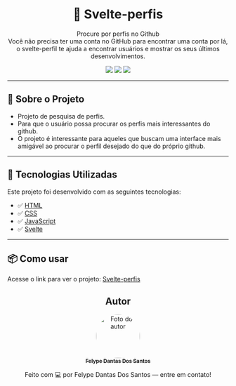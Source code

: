 <h1 align="center">📌 Svelte-perfis </h1>

<p align="center">
  Procure por perfis no Github <br/>
  Você não precisa ter uma conta no GitHub para encontrar uma conta por lá, o svelte-perfil te ajuda a encontrar usuários e mostrar os seus últimos desenvolvimentos. 
</p>

<p align="center">
  <img src="https://img.shields.io/badge/status-concluído-green"/>
  <img src="https://img.shields.io/badge/license-MIT-blue"/>
  <img src="https://img.shields.io/badge/PRs-welcome-brightgreen.svg"/>
</p>

---

## 🧠 Sobre o Projeto

- Projeto de pesquisa de perfis.
- Para que o usuário possa procurar os perfis mais interessantes do github.
- O projeto é interessante para aqueles que buscam uma interface mais amigável ao procurar o perfil desejado do que do próprio github.

---

## 🚀 Tecnologias Utilizadas

Este projeto foi desenvolvido com as seguintes tecnologias:

- ✅ [HTML](#)
- ✅ [CSS](#)
- ✅ [JavaScript](#)
- ✅ [Svelte](#)
---

## 📦 Como usar

Acesse o link para ver o projeto: <a href="https://felypedantas.github.io/svelte-perfis/"> Svelte-perfis </a>

<h2 align="center">Autor</h2>
<div align="center"> 
  <a href="https://www.linkedin.com/in/felype-dantas-dos-santos-94497b193?utm_source=share&utm_campaign=share_via&utm_content=profile&utm_medium=android_app"> 
    <img style="border-radius: 50%;" src="https://github.com/FelypeDantas.png" width="100px;" alt="Foto do autor"/> <br/> 
    <sub><b>Felype Dantas Dos Santos</b></sub> </a> <br/>
    <p>Feito com 💻 por Felype Dantas Dos Santos — entre em contato!</p> 
</div>
